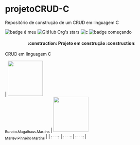 # projetoCRUD-C
Repositório de construção de um CRUD em linguagem C

![badge é meu](https://img.shields.io/github/license/DryGut/projetoCRUD-C?style=plastic)
![GitHub Org's stars](https://img.shields.io/github/stars/DryGut/projetoCRUD-C?style=social)
![c](https://img.shields.io/badge/Maracutaia-Estudando-red?style=plastic)
![badge começando](https://img.shields.io/badge/Status-Em%20Desenvolvimento-brightgreen?style=plastic)

<h4 align="center"> 
    :construction:  Projeto em construção  :construction:
</h4>

CRUD em linguagem C

| [<img src="https://avatars.githubusercontent.com/u/37356058?v=4" width=115><br><sub>Renato Magalhaes Martins</sub>](https://github.com/DryGut) |  [<img src="https://avatars.githubusercontent.com/u/30351153?v=4" width=115><br><sub>Marley Pinheiro Martins</sub>](https://github.com/marleypm16) | 
| :---: | :---: | :---: |
